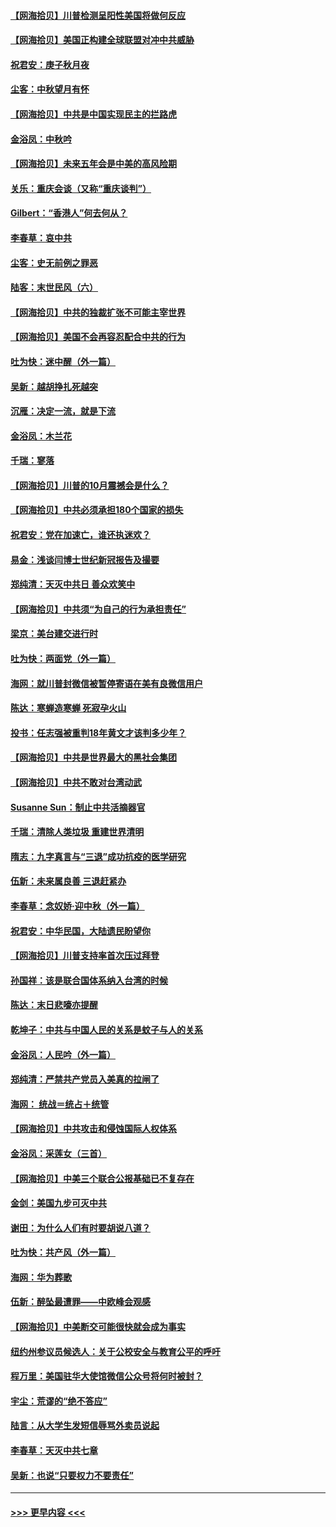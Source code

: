 #### [【网海拾贝】川普检测呈阳性美国将做何反应](../pages/nsc993/n12449042.md?t=10031302) 
#### [【网海拾贝】美国正构建全球联盟对冲中共威胁](../pages/nsc993/n12446580.md?t=10031302) 
#### [祝君安：庚子秋月夜](../pages/nsc993/n12445870.md?t=10031302) 
#### [尘客：中秋望月有怀](../pages/nsc993/n12444632.md?t=10031302) 
#### [【网海拾贝】中共是中国实现民主的拦路虎](../pages/nsc993/n12443573.md?t=10031302) 
#### [金浴凤：中秋吟](../pages/nsc993/n12441773.md?t=10031302) 
#### [【网海拾贝】未来五年会是中美的高风险期](../pages/nsc993/n12440760.md?t=10031302) 
#### [关乐：重庆会谈（又称“重庆谈判”）](../pages/nsc993/n12437525.md?t=10031302) 
#### [Gilbert：“香港人”何去何从？](../pages/nsc993/n12435894.md?t=10031302) 
#### [李春草：哀中共](../pages/nsc993/n12435874.md?t=10031302) 
#### [尘客：史无前例之罪恶](../pages/nsc993/n12435762.md?t=10031302) 
#### [陆客：末世民风（六）](../pages/nsc993/n12435354.md?t=10031302) 
#### [【网海拾贝】中共的独裁扩张不可能主宰世界](../pages/nsc993/n12435151.md?t=10031302) 
#### [【网海拾贝】美国不会再容忍配合中共的行为](../pages/nsc993/n12433808.md?t=10031302) 
#### [吐为快：迷中醒（外一篇）](../pages/nsc993/n12433585.md?t=10031302) 
#### [吴新：越胡挣扎死越突](../pages/nsc993/n12433562.md?t=10031302) 
#### [沉雁：决定一流，就是下流](../pages/nsc993/n12432128.md?t=10031302) 
#### [金浴凤：木兰花](../pages/nsc993/n12432124.md?t=10031302) 
#### [千瑞：寥落](../pages/nsc993/n12432071.md?t=10031302) 
#### [【网海拾贝】川普的10月震撼会是什么？](../pages/nsc993/n12431624.md?t=10031302) 
#### [【网海拾贝】中共必须承担180个国家的损失](../pages/nsc993/n12428893.md?t=10031302) 
#### [祝君安：党在加速亡，谁还执迷欢？](../pages/nsc993/n12428652.md?t=10031302) 
#### [易金：浅谈闫博士世纪新冠报告及撮要](../pages/nsc993/n12426822.md?t=10031302) 
#### [郑纯清：天灭中共日 善众欢笑中](../pages/nsc993/n12426784.md?t=10031302) 
#### [【网海拾贝】中共须“为自己的行为承担责任”](../pages/nsc993/n12426067.md?t=10031302) 
#### [梁京：美台建交进行时](../pages/nsc993/n12424066.md?t=10031302) 
#### [吐为快：两面党（外一篇）](../pages/nsc993/n12424043.md?t=10031302) 
#### [海网：就川普封微信被暂停寄语在美有良微信用户](../pages/nsc993/n12424021.md?t=10031302) 
#### [陈达：寒蝉造寒蝉 死寂孕火山](../pages/nsc993/n12423958.md?t=10031302) 
#### [投书：任志强被重判18年黄文才该判多少年？](../pages/nsc993/n12423672.md?t=10031302) 
#### [【网海拾贝】中共是世界最大的黑社会集团](../pages/nsc993/n12423543.md?t=10031302) 
#### [【网海拾贝】中共不敢对台湾动武](../pages/nsc993/n12421418.md?t=10031302) 
#### [Susanne Sun：制止中共活摘器官](../pages/nsc993/n12419654.md?t=10031302) 
#### [千瑞：清除人类垃圾 重建世界清明](../pages/nsc993/n12419414.md?t=10031302) 
#### [隋志：九字真言与“三退”成功抗疫的医学研究](../pages/nsc993/n12419248.md?t=10031302) 
#### [伍新：未来属良善 三退赶紧办](../pages/nsc993/n12418496.md?t=10031302) 
#### [李春草：念奴娇·迎中秋（外一篇）](../pages/nsc993/n12418465.md?t=10031302) 
#### [祝君安：中华民国，大陆遗民盼望你](../pages/nsc993/n12418089.md?t=10031302) 
#### [【网海拾贝】川普支持率首次压过拜登](../pages/nsc993/n12418050.md?t=10031302) 
#### [孙国祥：该是联合国体系纳入台湾的时候](../pages/nsc993/n12417369.md?t=10031302) 
#### [陈达：末日悲嚎亦提醒](../pages/nsc993/n12416736.md?t=10031302) 
#### [乾坤子：中共与中国人民的关系是蚊子与人的关系](../pages/nsc993/n12416632.md?t=10031302) 
#### [金浴凤：人民吟（外一篇）](../pages/nsc993/n12416567.md?t=10031302) 
#### [郑纯清：严禁共产党员入美真的拉闸了](../pages/nsc993/n12416550.md?t=10031302) 
#### [海网： 统战＝统占＋统管](../pages/nsc993/n12416404.md?t=10031302) 
#### [【网海拾贝】中共攻击和侵蚀国际人权体系](../pages/nsc993/n12416250.md?t=10031302) 
#### [金浴凤：采莲女（三首）](../pages/nsc993/n12415517.md?t=10031302) 
#### [【网海拾贝】中美三个联合公报基础已不复存在](../pages/nsc993/n12415054.md?t=10031302) 
#### [金剑：美国九步可灭中共](../pages/nsc993/n12413183.md?t=10031302) 
#### [谢田：为什么人们有时要胡说八道？](../pages/nsc993/n12411861.md?t=10031302) 
#### [吐为快：共产风（外一篇）](../pages/nsc993/n12411761.md?t=10031302) 
#### [海网：华为葬歌](../pages/nsc993/n12410381.md?t=10031302) 
#### [伍新：醉坠最遭罪——中欧峰会观感](../pages/nsc993/n12410364.md?t=10031302) 
#### [【网海拾贝】中美断交可能很快就会成为事实](../pages/nsc993/n12409495.md?t=10031302) 
#### [纽约州参议员候选人：关于公校安全与教育公平的呼吁](../pages/nsc993/n12409228.md?t=10031302) 
#### [程万里：美国驻华大使馆微信公众号将何时被封？](../pages/nsc993/n12407397.md?t=10031302) 
#### [宇尘：荒谬的“绝不答应”](../pages/nsc993/n12407360.md?t=10031302) 
#### [陆言：从大学生发短信辱骂外卖员说起](../pages/nsc993/n12407285.md?t=10031302) 
#### [李春草：天灭中共七章](../pages/nsc993/n12406988.md?t=10031302) 
#### [吴新：也说“只要权力不要责任”](../pages/nsc993/n12406966.md?t=10031302) 

----
#### [ >>> 更早内容 <<< ](../indexes/nsc993-earlier.md)
